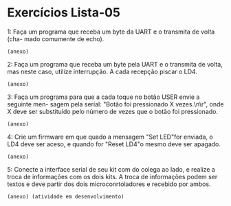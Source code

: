 # Exercícios Lista-05
1: Faça um programa que receba um byte da UART e o transmita de volta (cha-
mado comumente de echo).

	(anexo)
2: Faça um programa que receba um byte pela UART e o transmita de volta, mas
neste caso, utilize interrupção. A cada recepção piscar o LD4.

	(anexo)
3: Faça um programa para que a cada toque no botão USER envie a seguinte men-
sagem pela serial: "Botão foi pressionado X vezes.\n\r", onde X deve ser substituído
pelo número de vezes que o botão foi pressionado.

	(anexo)
	
4: Crie um firmware em que quado a mensagem "Set LED"for enviada, o LD4 deve
ser aceso, e quando for "Reset LD4"o mesmo deve ser apagado.

	(anexo)	
	
5: Conecte a interface serial de seu kit com do colega ao lado, e realize a troca de
informações com os dois kits. A troca de informações podem ser textos e deve partir
dos dois microconrtoladores e recebido por ambos.

	(anexo) (atividade em desenvolvimento)
